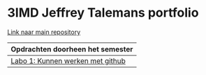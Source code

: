 # 3IMD Jeffrey Talemans portfolio





[Link naar main repository](https://github.com/TalemansJeffrey/DEV5-myportfolio.git "Link naar main repository")

|Opdrachten doorheen het semester  |
| ------------ |
|[Labo 1: Kunnen werken met github](https://github.com/R0754975/DEV5-LAB1 "Labo 1: Kunnen werken met github")   |



